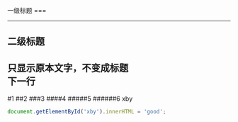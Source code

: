一级标题
===<br>
****
二级标题
---
只显示原本文字，不变成标题  
下一行
----
#1
##2
###3
####4
#####5
######6
    xby

```javascript
document.getElementById('xby').innerHTML = 'good';
```

